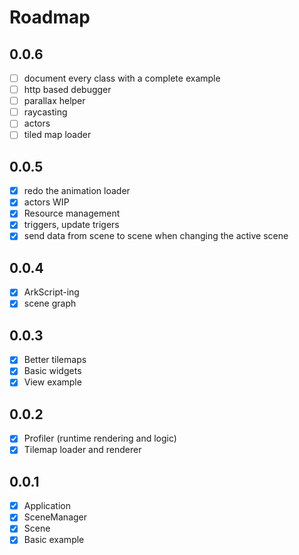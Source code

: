 # Roadmap

## 0.0.6
- [ ] document every class with a complete example
- [ ] http based debugger
- [ ] parallax helper
- [ ] raycasting
- [ ] actors
- [ ] tiled map loader

## 0.0.5
- [x] redo the animation loader
- [x] actors WIP
- [x] Resource management
- [x] triggers, update trigers
- [x] send data from scene to scene when changing the active scene

## 0.0.4
- [x] ArkScript-ing
- [x] scene graph

## 0.0.3
- [x] Better tilemaps
- [x] Basic widgets
- [x] View example

## 0.0.2
- [x] Profiler (runtime rendering and logic)
- [x] Tilemap loader and renderer

## 0.0.1
- [x] Application
- [x] SceneManager
- [x] Scene
- [x] Basic example